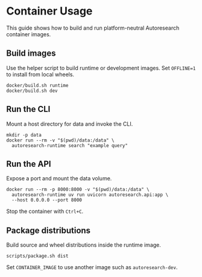 # Container Usage

This guide shows how to build and run platform-neutral Autoresearch
container images.

## Build images

Use the helper script to build runtime or development images. Set `OFFLINE=1`
to install from local wheels.

```
docker/build.sh runtime
docker/build.sh dev
```

## Run the CLI

Mount a host directory for data and invoke the CLI.

```
mkdir -p data
docker run --rm -v "$(pwd)/data:/data" \
  autoresearch-runtime search "example query"
```

## Run the API

Expose a port and mount the data volume.

```
docker run --rm -p 8000:8000 -v "$(pwd)/data:/data" \
  autoresearch-runtime uv run uvicorn autoresearch.api:app \
  --host 0.0.0.0 --port 8000
```

Stop the container with `Ctrl+C`.

## Package distributions

Build source and wheel distributions inside the runtime image.

```
scripts/package.sh dist
```

Set `CONTAINER_IMAGE` to use another image such as `autoresearch-dev`.
